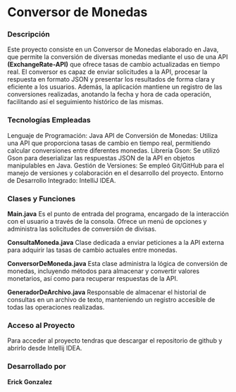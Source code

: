 # Conversor de Monedas

### Descripción 
Este proyecto consiste en un Conversor de Monedas elaborado en Java, que permite la conversión de diversas monedas mediante el uso de una API **(ExchangeRate-API)** que ofrece tasas de cambio actualizadas en tiempo real. El conversor es capaz de enviar solicitudes a la API, procesar la respuesta en formato JSON y presentar los resultados de forma clara y eficiente a los usuarios. Además, la aplicación mantiene un registro de las conversiones realizadas, anotando la fecha y hora de cada operación, facilitando así el seguimiento histórico de las mismas.

### Tecnologías Empleadas
Lenguaje de Programación: Java
API de Conversión de Monedas: Utiliza una API que proporciona tasas de cambio en tiempo real, permitiendo calcular conversiones entre diferentes monedas.
Librería Gson: Se utilizó Gson para deserializar las respuestas JSON de la API en objetos manipulables en Java.
Gestión de Versiones: Se empleó Git/GitHub para el manejo de versiones y colaboración en el desarrollo del proyecto.
Entorno de Desarrollo Integrado: IntelliJ IDEA.

### Clases y Funciones
**Main.java**
Es el punto de entrada del programa, encargado de la interacción con el usuario a través de la consola. Ofrece un menú de opciones y administra las solicitudes de conversión de divisas.

**ConsultaMoneda.java**
Clase dedicada a enviar peticiones a la API externa para adquirir las tasas de cambio actuales entre monedas.

**ConversorDeMoneda.java**
Esta clase administra la lógica de conversión de monedas, incluyendo métodos para almacenar y convertir valores monetarios, así como para recuperar respuestas de la API.

**GeneradorDeArchivo.java**
Responsable de almacenar el historial de consultas en un archivo de texto, manteniendo un registro accesible de todas las operaciones realizadas.

### Acceso al Proyecto
Para acceder al proyecto tendras que descargar el repositorio de github y abrirlo desde Intellij IDEA.


### Desarrollado por
**Erick Gonzalez**
